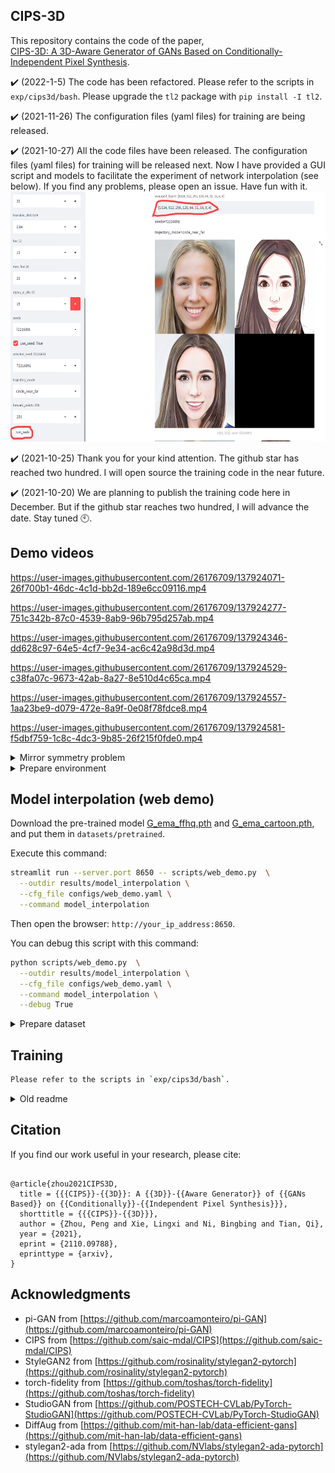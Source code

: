 ## CIPS-3D

This repository contains the code of the paper, </br > 
[CIPS-3D: A 3D-Aware Generator of GANs Based on Conditionally-Independent Pixel Synthesis](https://arxiv.org/abs/2110.09788).

:heavy_check_mark: (2022-1-5) The code has been refactored. Please refer to the scripts in `exp/cips3d/bash`. Please upgrade the `tl2` package with `pip install -I tl2`.

:heavy_check_mark: (2021-11-26) The configuration files (yaml files) for training are being released.

:heavy_check_mark: (2021-10-27) All the code files have been released. The configuration files (yaml files) for training will be released next. Now I have provided a GUI script and models to facilitate the experiment of network interpolation (see below). If you find any problems, please open an issue. Have fun with it. 
<img src=".github/web_demo.png" height="400" width="700">

:heavy_check_mark: (2021-10-25) Thank you for your kind attention. The github star has reached two hundred. I will open source the training code in the near future. 

:heavy_check_mark: (2021-10-20)  We are planning to publish the training code here in December. But if the github star reaches two hundred, I will advance the date. Stay tuned :clock10:.


## Demo videos

https://user-images.githubusercontent.com/26176709/137924071-26f700b1-46dc-4c1d-bb2d-189e6cc09116.mp4

https://user-images.githubusercontent.com/26176709/137924277-751c342b-87c0-4539-8ab9-96b795d257ab.mp4

https://user-images.githubusercontent.com/26176709/137924346-dd628c97-64e5-4cf7-9e34-ac6c42a98d3d.mp4

https://user-images.githubusercontent.com/26176709/137924529-c38fa07c-9673-42ab-8a27-8e510d4c65ca.mp4

https://user-images.githubusercontent.com/26176709/137924557-1aa23be9-d079-472e-8a9f-0e08f78fdce8.mp4

https://user-images.githubusercontent.com/26176709/137924581-f5dbf759-1c8c-4dc3-9b85-26f215f0fde0.mp4

<details>
<summary>Mirror symmetry problem</summary>

<img src="./.github/mirror_symm.png" width="800">

The problem of mirror symmetry refers to the sudden change of the direction of the bangs near the yaw angle of pi/2. We propose to use an auxiliary discriminator to solve this problem (please see the paper).

Note that in the initial stage of training, the auxiliary discriminator must dominate the generator more than the main discriminator does. Otherwise, if the main discriminator dominates the generator, the mirror symmetry problem will still occur. In practice, progressive training is able to guarantee this. We have trained many times from scratch. Adding an auxiliary discriminator stably solves the mirror symmetry problem. If you find any problems with this idea, please open an issue. 

</details>

<details>
<summary>Prepare environment</summary>

```bash

git clone --recursive https://github.com/PeterouZh/CIPS-3D.git
cd CIPS-3D

# Create virtual environment
conda create -y --name cips3d python=3.6.7
conda activate cips3d

pip install torch==1.8.2+cu102 torchvision==0.9.2+cu102 -f https://download.pytorch.org/whl/lts/1.8/torch_lts.html

pip install --no-cache-dir -r requirements.txt
pip install -I tl2

pip install -e torch_fidelity_lib
pip install -e pytorch_ema_lib

```

</details>

## Model interpolation (web demo) 

Download the pre-trained model [G_ema_ffhq.pth](https://github.com/PeterouZh/CIPS-3D/releases/download/v0.0.1/G_ema_ffhq.pth) 
and [G_ema_cartoon.pth](https://github.com/PeterouZh/CIPS-3D/releases/download/v0.0.1/G_ema_cartoon.pth), and put them in `datasets/pretrained`.

Execute this command:
```bash
streamlit run --server.port 8650 -- scripts/web_demo.py  \
  --outdir results/model_interpolation \
  --cfg_file configs/web_demo.yaml \
  --command model_interpolation

```
Then open the browser: `http://your_ip_address:8650`.

You can debug this script with this command:
```bash
python scripts/web_demo.py  \
  --outdir results/model_interpolation \
  --cfg_file configs/web_demo.yaml \
  --command model_interpolation \
  --debug True

```

<details>
<summary>Prepare dataset</summary>

**FFHQ:** Download FFHQ dataset [images1024x1024](https://github.com/NVlabs/ffhq-dataset) (89.1 GB)
```bash
# Downsampling images in advance to speed up training
python scripts/dataset_tool.py \
    --source=datasets/ffhq/images1024x1024 \
    --dest=datasets/ffhq/downsample_ffhq_256x256.zip \
    --width=256 --height=256
```

**CartoonFaces** Download [photo2cartoon](https://www.kaggle.com/arnaud58/photo2cartoon) dataset
```bash
# Prepare training dataset.
python scripts/dataset_tool.py \
    --source=datasets/photo2cartoon/photo2cartoon \
    --dest=datasets/photo2cartoon/photo2cartoon_stylegan2.zip 
    
```



</details>

## Training 

```bash
Please refer to the scripts in `exp/cips3d/bash`.

```

<details>
<summary>Old readme</summary>


**Note**: 
- In order to ensure that this code is consistent with my original dirty code, please follow me to reproduce the results using this code step by step. 
- The training script `train_v16.py` is dirty, but I'm not going to refactor it. After all, it still works stably. 

### Start training at 64x64

Training:
```bash
export CUDA_HOME=/usr/local/cuda-10.2/
export CUDA_VISIBLE_DEVICES=0,1,2,3,4,5,6,7
export PYTHONPATH=.
python exp/dev/nerf_inr/scripts/train_v16.py \
    --port 8888 \
    --tl_config_file configs/train_ffhq.yaml \
    --tl_command train_ffhq \
    --tl_outdir results/train_ffhq \
    --tl_opts curriculum.new_attrs.image_list_file datasets/ffhq/images256x256_image_list.txt \
      D_first_layer_warmup True

```

Dummy training (for debug):
```bash
export CUDA_HOME=/usr/local/cuda-10.2/
export CUDA_VISIBLE_DEVICES=1
python exp/dev/nerf_inr/scripts/train_v16.py \
    --port 8888 \ 
    --tl_config_file configs/train_ffhq.yaml \
    --tl_command train_ffhq \
    --tl_outdir results/train_ffhq_debug \ 
    --tl_debug \
    --tl_opts curriculum.new_attrs.image_list_file datasets/ffhq/images256x256_image_list.txt \
      num_workers 0 num_images_real_eval 10 num_images_gen_eval 2 

```

When the FID of the 64x64 model reaches about 16, we start the next step: resume training at 128x128. 
Let's wait for the training (about 2 days or less). 

Reproduced results: best_FID=15.27

<img src=".github/ffhq_r64.png" height="220" width="320">


### Resume training at 128x128 from the 64x64 models

Training:
```bash
export CUDA_VISIBLE_DEVICES=0,1,2,3,4,5,6,7
export PYTHONPATH=.
python exp/dev/nerf_inr/scripts/train_v16.py \
    --port 8888 \
    --tl_config_file configs/train_ffhq.yaml \
    --tl_command train_ffhq_r128 \
    --tl_outdir results/train_ffhq \
    --tl_resume \
    --tl_resumedir results/train_ffhq \
    --tl_opts curriculum.new_attrs.image_list_file datasets/ffhq/images256x256_image_list.txt \
      D_first_layer_warmup True reset_best_fid True update_aux_every 16 d_reg_every 1 train_aux_img True

```

Dummy training (for debug):
```bash
export CUDA_HOME=/usr/local/cuda-10.2/
export CUDA_VISIBLE_DEVICES=1
python exp/dev/nerf_inr/scripts/train_v16.py \
    --port 8888 \ 
    --tl_config_file configs/train_ffhq.yaml \
    --tl_command train_ffhq_r128 \
    --tl_outdir results/train_ffhq \ 
    --tl_resume \
    --tl_resumedir results/train_ffhq \
    --tl_debug \
    --tl_opts curriculum.new_attrs.image_list_file datasets/ffhq/images256x256_image_list.txt \
      num_workers 0 num_images_real_eval 10 num_images_gen_eval 2 reset_best_fid True

```

When the FID of the 128x128 model reaches about 16, we start the next step.

Some hyperparameters may be different from the original experiment. Hope it works normally. 
Let's wait for the training (maybe longer). 


### Resume training at 256x256 from the 128x128 models

```bash

```

## Finetune INR Net

```bash

```

</details>

## Citation

If you find our work useful in your research, please cite:
```

@article{zhou2021CIPS3D,
  title = {{{CIPS}}-{{3D}}: A {{3D}}-{{Aware Generator}} of {{GANs Based}} on {{Conditionally}}-{{Independent Pixel Synthesis}}},
  shorttitle = {{{CIPS}}-{{3D}}},
  author = {Zhou, Peng and Xie, Lingxi and Ni, Bingbing and Tian, Qi},
  year = {2021},
  eprint = {2110.09788},
  eprinttype = {arxiv},
}

```

## Acknowledgments

- pi-GAN from [https://github.com/marcoamonteiro/pi-GAN](https://github.com/marcoamonteiro/pi-GAN)
- CIPS from [https://github.com/saic-mdal/CIPS](https://github.com/saic-mdal/CIPS)
- StyleGAN2 from [https://github.com/rosinality/stylegan2-pytorch](https://github.com/rosinality/stylegan2-pytorch)
- torch-fidelity from [https://github.com/toshas/torch-fidelity](https://github.com/toshas/torch-fidelity)
- StudioGAN from [https://github.com/POSTECH-CVLab/PyTorch-StudioGAN](https://github.com/POSTECH-CVLab/PyTorch-StudioGAN)
- DiffAug from [https://github.com/mit-han-lab/data-efficient-gans](https://github.com/mit-han-lab/data-efficient-gans)
- stylegan2-ada from [https://github.com/NVlabs/stylegan2-ada-pytorch](https://github.com/NVlabs/stylegan2-ada-pytorch)
